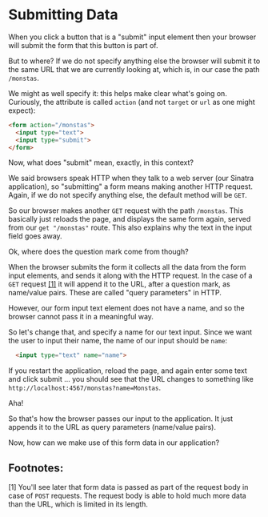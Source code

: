 # Submitting Data

When you click a button that is a "submit" input element then your browser will
submit the form that this button is part of.

But to where? If we do not specify anything else the browser will submit it to
the same URL that we are currently looking at, which is, in our case the path
`/monstas`.

We might as well specify it: this helps make clear what's going on.
Curiously, the attribute is called `action` (and not `target` or `url` as one
might expect):

```html
<form action="/monstas">
  <input type="text">
  <input type="submit">
</form>
```

Now, what does "submit" mean, exactly, in this context?

We said browsers speak HTTP when they talk to a web server (our Sinatra
application), so "submitting" a form means making another HTTP request. Again,
if we do not specify anything else, the default method will be `GET`.

So our browser makes another `GET` request with the path `/monstas`. This
basically just reloads the page, and displays the same form again, served from
our `get "/monstas"` route. This also explains why the text in the input field
goes away.

Ok, where does the question mark come from though?

When the browser submits the form it collects all the data from the form input
elements, and sends it along with the HTTP request. In the case of a `GET`
request <a href="#footnote-1">[1]</a> it will append it to the URL, after a
question mark, as name/value pairs. These are called "query parameters" in
HTTP.

However, our form input text element does not have a name, and so the browser cannot
pass it in a meaningful way.

So let's change that, and specify a name for our text input. Since we want
the user to input their name, the name of our input should be `name`:

```html
  <input type="text" name="name">
```

If you restart the application, reload the page, and again enter some text and
click submit ... you should see that the URL changes to something like
`http://localhost:4567/monstas?name=Monstas`.

Aha!

So that's how the browser passes our input to the application. It just appends
it to the URL as query parameters (name/value pairs).

Now, how can we make use of this form data in our application?


## Footnotes:

<a name="#footnote-1">[1]</a> You'll see later that form data is passed as part
of the request body in case of `POST` requests. The request body is able to
hold much more data than the URL, which is limited in its length.

